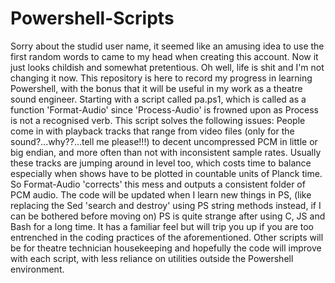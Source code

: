 # Powershell-Scripts
Sorry about the studid user name, it seemed like an amusing idea to use the first random words to came to my head when creating this account. Now it just looks childish and somewhat pretentious. Oh well, life is shit and I'm not changing it now. 
This repository is here to record my progress in learning Powershell, with the bonus that it will be useful in my work as a theatre sound engineer. Starting with a script called pa.ps1, which is called as a function 'Format-Audio' since 'Process-Audio' is frowned upon as Process is not a recognised verb. This script solves the following issues:
People come in with playback tracks that range from video files (only for the sound?...why??...tell me please!!!) to decent uncompressed PCM in little or big endian, and more often than not with inconsistent sample rates. Usually these tracks are jumping around in level too, which costs time to balance especially when shows have to be plotted in countable units of Planck time. So Format-Audio 'corrects' this mess and outputs a consistent folder of PCM audio.
The code will be updated when I learn new things in PS, (like replacing the Sed 'search and destroy' using PS string methods instead, if I can be bothered before moving on)
PS is quite strange after using C, JS and Bash for a long time. It has a familiar feel but will trip you up if you are too entrenched in the coding practices of the aforementioned.
Other scripts will be for theatre technician housekeeping and hopefully the code will improve with each script, with less reliance on utilities outside the Powershell environment.
